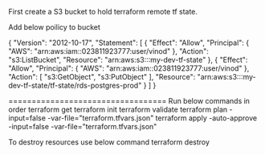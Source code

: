 First create a S3 bucket to hold terraform remote tf state.

Add below poilicy to bucket 

{
    "Version": "2012-10-17",
    "Statement": [
        {
            "Effect": "Allow",
            "Principal": {
                "AWS": "arn:aws:iam::023811923777:user/vinod"
            },
            "Action": "s3:ListBucket",
            "Resource": "arn:aws:s3:::my-dev-tf-state"
        },
        {
            "Effect": "Allow",
            "Principal": {
                "AWS": "arn:aws:iam::023811923777:user/vinod"
            },
            "Action": [
                "s3:GetObject",
                "s3:PutObject"
            ],
            "Resource": "arn:aws:s3:::my-dev-tf-state/tf-state/rds-postgres-prod"
        }
    ]
}

==================================
Run below commands in order
terraform get
terraform init
terraform validate
terraform plan -input=false -var-file="terraform.tfvars.json"
terraform apply -auto-approve -input=false -var-file="terraform.tfvars.json"

To destroy resources use below command
terraform destroy